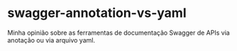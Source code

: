 # swagger-annotation-vs-yaml
Minha opinião sobre as ferramentas de documentação Swagger de APIs via anotação ou via arquivo yaml.
